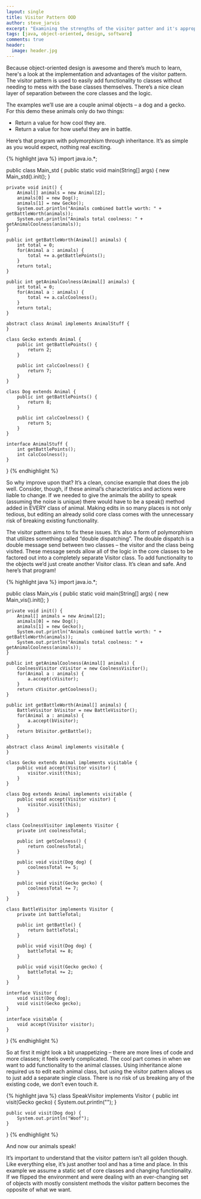 ```yaml
---
layout: single
title: Visitor Pattern OOD
author: steve_jarvis
excerpt: "Examining the strengths of the visitor patter and it's appropriate usage."
tags: [java, object-oriented, design, software]
comments: true
header:
  image: header.jpg
---
```


Because object-oriented design is awesome and there’s much to learn, here's a look at the implementation and advantages of the visitor pattern. The visitor pattern is used to easily add functionality to classes without needing to mess with the base classes themselves. There’s a nice clean layer of separation between the core classes and the logic.

The examples we’ll use are a couple animal objects – a dog and a gecko. For this demo these animals only do two things:

* Return a value for how cool they are.
* Return a value for how useful they are in battle.

Here’s that program with polymorphism through inheritance. It’s as simple as you would expect, nothing real exciting.

{% highlight java %}
import java.io.*;

public class Main_std {
    public static void main(String[] args) {
        new Main_std().init();
    }

    private void init() {
        Animal[] animals = new Animal[2];
        animals[0] = new Dog();
        animals[1] = new Gecko();
        System.out.println("Animals combined battle worth: " + getBattleWorth(animals));
        System.out.println("Animals total coolness: " + getAnimalCoolness(animals));
    }

    public int getBattleWorth(Animal[] animals) {
        int total = 0;
        for(Animal a : animals) {
            total += a.getBattlePoints();
        }
        return total;
    }

    public int getAnimalCoolness(Animal[] animals) {
        int total = 0;
        for(Animal a : animals) {
            total += a.calcCoolness();
        }
        return total;
    }

    abstract class Animal implements AnimalStuff {
    }

    class Gecko extends Animal {
        public int getBattlePoints() {
            return 2;
        }

        public int calcCoolness() {
            return 7;
        }
    }

    class Dog extends Animal {
        public int getBattlePoints() {
            return 8;
        }

        public int calcCoolness() {
            return 5;
        }
    }

    interface AnimalStuff {
        int getBattlePoints();
        int calcCoolness();
    }
}
{% endhighlight %}

So why improve upon that? It’s a clean, concise example that does the job well. Consider, though, if these animal’s characteristics and actions were liable to change. If we needed to give the animals the ability to speak (assuming the noise is unique) there would have to be a speak() method added in EVERY class of animal. Making edits in so many places is not only tedious, but editing an already solid core class comes with the unnecessary risk of breaking existing functionality.

The visitor pattern aims to fix these issues. It’s also a form of polymorphism that utilizes something called “double dispatching”. The double dispatch is a double message send between two classes – the visitor and the class being visited. These message sends allow all of the logic in the core classes to be factored out into a completely separate Visitor class. To add functionality to the objects we’d just create another Visitor class. It’s clean and safe. And here’s that program!

{% highlight java %}
import java.io.*;

public class Main_vis {
    public static void main(String[] args) {
        new Main_vis().init();
    }

    private void init() {
        Animal[] animals = new Animal[2];
        animals[0] = new Dog();
        animals[1] = new Gecko();
        System.out.println("Animals combined battle worth: " + getBattleWorth(animals));
        System.out.println("Animals total coolness: " + getAnimalCoolness(animals));
    }

    public int getAnimalCoolness(Animal[] animals) {
        CoolnessVisitor cVisitor = new CoolnessVisitor();
        for(Animal a : animals) {
            a.accept(cVisitor);
        }
        return cVisitor.getCoolness();
    }

    public int getBattleWorth(Animal[] animals) {
        BattleVisitor bVisitor = new BattleVisitor();
        for(Animal a : animals) {
            a.accept(bVisitor);
        }
        return bVisitor.getBattle();
    }

    abstract class Animal implements visitable {
    }

    class Gecko extends Animal implements visitable {
        public void accept(Visitor visitor) {
            visitor.visit(this);
        }
    }

    class Dog extends Animal implements visitable {
        public void accept(Visitor visitor) {
            visitor.visit(this);
        }
    }

    class CoolnessVisitor implements Visitor {
        private int coolnessTotal;

        public int getCoolness() {
            return coolnessTotal;
        }

        public void visit(Dog dog) {
            coolnessTotal += 5;
        }

        public void visit(Gecko gecko) {
            coolnessTotal += 7;
        }
    }

    class BattleVisitor implements Visitor {
        private int battleTotal;

        public int getBattle() {
            return battleTotal;
        }

        public void visit(Dog dog) {
            battleTotal += 8;
        }

        public void visit(Gecko gecko) {
            battleTotal += 2;
        }
    }

    interface Visitor {
        void visit(Dog dog);
        void visit(Gecko gecko);
    }

    interface visitable {
        void accept(Visitor visitor);
    }
}
{% endhighlight %}

So at first it might look a bit unappetizing – there are more lines of code and more classes; it feels overly complicated. The cool part comes in when we want to add functionality to the animal classes. Using inheritance alone required us to edit each animal class, but using the visitor pattern allows us to just add a separate single class. There is no risk of us breaking any of the existing code, we don’t even touch it.

{% highlight java %}
class SpeakVisitor implements Visitor {
    public int visit(Gecko gecko) {
        System.out.println("");
    }

    public void visit(Dog dog) {
        System.out.println("Woof");
    }
}
{% endhighlight %}

And now our animals speak!

It’s important to understand that the visitor pattern isn’t all golden though. Like everything else, it’s just another tool and has a time and place. In this example we assume a static set of core classes and changing functionality. If we flipped the environment and were dealing with an ever-changing set of objects with mostly consistent methods the visitor pattern becomes the opposite of what we want.
